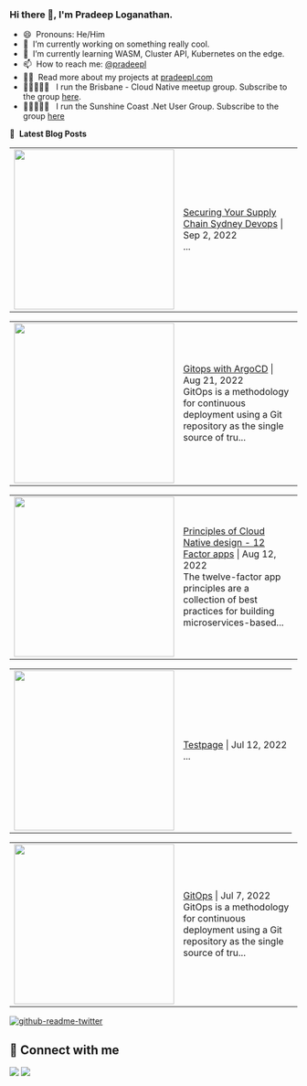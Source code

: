 ### Hi there 👋, I'm Pradeep Loganathan.

- 😄 &nbsp;Pronouns: He/Him
- 🔭 &nbsp;I’m currently working on something really cool.
- 🌱 &nbsp;I’m currently learning WASM, Cluster API, Kubernetes on the edge.
- 📫 &nbsp;How to reach me: [@pradeepl](https://twitter.com/pradeepl)
- 👨‍💻 &nbsp;Read more about my projects at [pradeepl.com](https://pradeepl.com)
- 🧑🏾‍🤝‍🧑🏽 &nbsp; I run the Brisbane - Cloud Native meetup group. Subscribe to the group [here](https://www.meetup.com/cloudnative-bne/).
- 🧑🏾‍🤝‍🧑🏽 &nbsp; I run the Sunshine Coast .Net User Group. Subscribe to the group [here](https://www.meetup.com/scozure/)




📕 &nbsp;**Latest Blog Posts**
<!-- BLOG-POST-LIST:START --><table style="width:100%"><tr><td style="width:150px"><a href="https://pradeepl.com/blog/securing-your-supply-chain-sydney-devops/"><img width="280px" src=""></a></td><td><a href="https://pradeepl.com/blog/securing-your-supply-chain-sydney-devops/">Securing Your Supply Chain Sydney Devops</a> | Sep 2, 2022 <br>  ...</td></tr></table>
<table style="width:100%"><tr><td style="width:150px"><a href="https://pradeepl.com/blog/gitops-with-argocd/"><img width="280px" src=""></a></td><td><a href="https://pradeepl.com/blog/gitops-with-argocd/">Gitops with ArgoCD</a> | Aug 21, 2022 <br> GitOps is a methodology for continuous deployment using a Git repository as the single source of tru...</td></tr></table>
<table style="width:100%"><tr><td style="width:150px"><a href="https://pradeepl.com/blog/12-factor-cloud-native-apps/"><img width="280px" src=""></a></td><td><a href="https://pradeepl.com/blog/12-factor-cloud-native-apps/">Principles of Cloud Native design - 12 Factor apps</a> | Aug 12, 2022 <br> The twelve-factor app principles are a collection of best practices for building microservices-based...</td></tr></table>
<table style="width:100%"><tr><td style="width:150px"><a href="https://pradeepl.com/blog/testpage/"><img width="280px" src=""></a></td><td><a href="https://pradeepl.com/blog/testpage/">Testpage</a> | Jul 12, 2022 <br>  ...</td></tr></table>
<table style="width:100%"><tr><td style="width:150px"><a href="https://pradeepl.com/blog/gitops/"><img width="280px" src=""></a></td><td><a href="https://pradeepl.com/blog/gitops/">GitOps</a> | Jul 7, 2022 <br> GitOps is a methodology for continuous deployment using a Git repository as the single source of tru...</td></tr></table>
<!-- BLOG-POST-LIST:END -->


[![github-readme-twitter](https://github-readme-twitter.gazf.vercel.app/api?id=pradeepl)](https://twitter.com/pradeepl)


## 📌 Connect with me

<a href="https://www.linkedin.com/in/pradeeploganathan/"><img src="https://img.shields.io/badge/linkedin-%230077B5.svg?style=for-the-badge&logo=linkedin&logoColor=white"></img></a>
<a href="https://twitter.com/pradeepl"><img src="https://img.shields.io/twitter/follow/pradeepl?style=social"></img></a>
